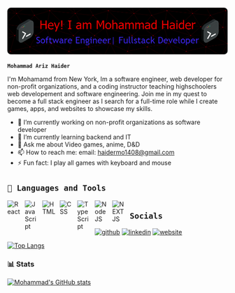 ![Header](./github-header-image.png)

**` Mohammad Ariz Haider `**

I'm Mohamamd from New York, Im a software engineer, web developer for non-profit organizations, and a coding instructor teaching highschoolers web developement and software engineering. Join me in my quest to become a full stack engineer as I search for a full-time role while I create games, apps, and websites to showcase my skills.



- 🔭 I’m currently working on non-profit organizations as software developer 
- 🌱 I’m currently learning backend and IT 
- 💬 Ask me about Video games, anime, D&D 
- 📫 How to reach me: email: haidermo1408@gmail.com 
- ⚡ Fun fact: I play all games with keyboard and mouse

**`🧰 Languages and Tools`**
---
  <img align="left" alt="React" width="30px" style="padding-right:10px;" src="https://cdn.jsdelivr.net/gh/devicons/devicon/icons/react/react-original.svg" />
  <img align="left" alt="JavaScript" width="30px" style="padding-right:10px;" src="https://cdn.jsdelivr.net/gh/devicons/devicon/icons/javascript/javascript-plain.svg" />
  <img align="left" alt="HTML" width="30px" style="padding-right:10px;" src="https://cdn.jsdelivr.net/gh/devicons/devicon/icons/html5/html5-plain.svg" />
  <img align="left" alt="CSS" width="30px" style="padding-right:10px;" src="https://cdn.jsdelivr.net/gh/devicons/devicon/icons/css3/css3-plain.svg" />
  <img align="left" alt="TypeScript" width="30px" style="padding-right:10px;" src="https://cdn.jsdelivr.net/gh/devicons/devicon/icons/typescript/typescript-plain.svg" />
  <img align="left" alt="NodeJS" width="30px" style="padding-right:10px;" src="https://cdn.jsdelivr.net/gh/devicons/devicon/icons/nodejs/nodejs-original.svg" />
  <img align="left" alt="NEXTJS" width="30px" style="padding-right:10px;" src="https://cdn.jsdelivr.net/gh/devicons/devicon@latest/icons/nextjs/nextjs-original.svg" />

#
**`Socials`**
 --- 
  [<img src="https://cdn.jsdelivr.net/gh/devicons/devicon@latest/icons/github/github-original.svg" alt='github' height='40'>](https://github.com/Ares-93)
  [<img src="https://cdn.jsdelivr.net/gh/devicons/devicon@latest/icons/linkedin/linkedin-original.svg" alt='linkedin' height='40'>](https://www.linkedin.com/in/mhaider93/) 
  [<img src='https://cdn.jsdelivr.net/npm/simple-icons@3.0.1/icons/icloud.svg' alt='website' height='40'>](portflio)

  [![Top Langs](https://github-readme-stats.vercel.app/api/top-langs/?username=Ares-93)](https://github.com/anuraghazra/github-readme-stats)

### 📊 Stats
[![Mohammad's GitHub stats](https://github-readme-stats.vercel.app/api?username=Ares-93&show_icons=true&theme=github_dark)](https://github.com/anuraghazra/github-readme-stats)

